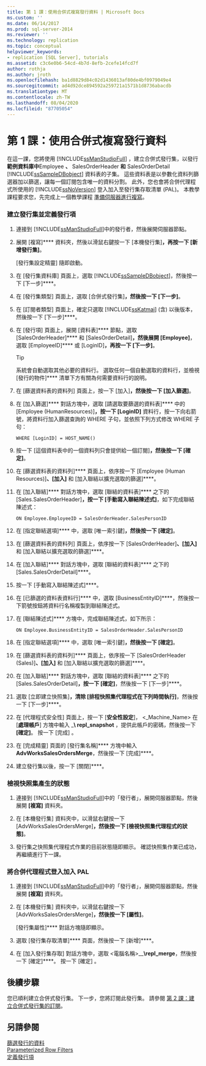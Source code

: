 ```yaml
---
title: 第 1 課：使用合併式複寫發行資料 | Microsoft Docs
ms.custom: ''
ms.date: 06/14/2017
ms.prod: sql-server-2014
ms.reviewer: ''
ms.technology: replication
ms.topic: conceptual
helpviewer_keywords:
- replication [SQL Server], tutorials
ms.assetid: c3c6e0b6-54cd-4b7d-8efb-2cefe14fcd7f
author: rothja
ms.author: jroth
ms.openlocfilehash: ba1d8829d84c02d1436013af80de4bf0979049e4
ms.sourcegitcommit: ad4d92dce894592a259721a1571b1d8736abacdb
ms.translationtype: MT
ms.contentlocale: zh-TW
ms.lasthandoff: 08/04/2020
ms.locfileid: "87705054"
---
```

# <a name="lesson-1-publishing-data-using-merge-replication"></a>第 1 課：使用合併式複寫發行資料
  在這一課，您將使用 [!INCLUDE[ssManStudioFull](../../includes/ssmanstudiofull-md.md)] ，建立合併式發行集，以發行 **範例資料庫中**Employee **、** SalesOrderHeader **和** SalesOrderDetail [!INCLUDE[ssSampleDBobject](../../includes/sssampledbobject-md.md)] 資料表的子集。 這些資料表是以參數化資料列篩選器加以篩選，讓每一個訂閱包含唯一的資料分割。 此外，您也會將合併代理程式所使用的 [!INCLUDE[ssNoVersion](../../includes/ssnoversion-md.md)] 登入加入至發行集存取清單 (PAL)。 本教學課程要求您，先完成上一個教學課程 [準備伺服器進行複寫](tutorial-preparing-the-server-for-replication.md)。  
  
### <a name="to-create-a-publication-and-define-articles"></a>建立發行集並定義發行項  
  
1.  連接到 [!INCLUDE[ssManStudioFull](../../includes/ssmanstudiofull-md.md)]中的發行者，然後展開伺服器節點。  
  
2.  展開 [複寫]**** 資料夾，然後以滑鼠右鍵按一下 [本機發行集]****，再按一下 [新增發行集]****。  
  
     [發行集設定精靈] 隨即啟動。  
  
3.  在 [發行集資料庫] 頁面上，選取 [!INCLUDE[ssSampleDBobject](../../includes/sssampledbobject-md.md)]，然後按一下 [下一步]****。  
  
4.  在 [發行集類型] 頁面上，選取 [合併式發行集]****，然後按一下 [下一步]****。  
  
5.  在 [訂閱者類型] 頁面上，確定只選取 [!INCLUDE[ssKatmai](../../includes/sskatmai-md.md)] (含) 以後版本，然後按一下 [下一步]****。  
  
6.  在 [發行項] 頁面上，展開 [資料表]**** 節點，選取 [SalesOrderHeader]**** 和 [SalesOrderDetail]****，然後展開 [Employee]****，選取 [EmployeeID]**** 或 [LoginID]****，再按一下 [下一步]****。  
  
    > [!TIP]  
    >  系統會自動選取其他必要的資料行。 選取任何一個自動選取的資料行，並檢視 [發行的物件]**** 清單下方有關為何需要資料行的說明。  
  
7.  在 [篩選資料表的資料列] 頁面上，按一下 [加入]****，然後按一下 [加入篩選]****。  
  
8.  在 [加入篩選]**** 對話方塊中，選取 [請選取要篩選的資料表]**** 中的 [Employee (HumanResources)]****，按一下 [LoginID]**** 資料行，按一下向右箭號，將資料行加入篩選查詢的 WHERE 子句，並依照下列方式修改 WHERE 子句：  
  
    ```  
    WHERE [LoginID] = HOST_NAME()  
    ```  
  
9. 按一下 [這個資料表中的一個資料列只會提供給一個訂閱]****，然後按一下 [確定]****。  
  
10. 在 [篩選資料表的資料列]**** 頁面上，依序按一下 [Employee (Human Resources)]****、[加入]**** 和 [加入聯結以擴充選取的篩選]****。  
  
11. 在 [加入聯結]**** 對話方塊中，選取 [聯結的資料表]**** 之下的 [Sales.SalesOrderHeader]****，按一下 [手動寫入聯結陳述式]****，如下完成聯結陳述式：  
  
    ```  
    ON Employee.EmployeeID = SalesOrderHeader.SalesPersonID  
    ```  
  
12. 在 [指定聯結選項]**** 中，選取 [唯一索引鍵]****，然後按一下 [確定]****。  
  
13. 在 [篩選資料表的資料列] 頁面上，依序按一下 [SalesOrderHeader]****、[加入]**** 和 [加入聯結以擴充選取的篩選]****。  
  
14. 在 [加入聯結]**** 對話方塊中，選取 [聯結的資料表]**** 之下的 [Sales.SalesOrderDetail]****。  
  
15. 按一下 [手動寫入聯結陳述式]****。  
  
16. 在 [已篩選的資料表資料行]**** 中，選取 [BusinessEntityID]****，然後按一下箭號按鈕將資料行名稱複製到聯結陳述式。  
  
17. 在 [聯結陳述式]**** 方塊中，完成聯結陳述式，如下所示：  
  
    ```  
    ON Employee.BusinessEntityID = SalesOrderHeader.SalesPersonID  
    ```  
  
18. 在 [指定聯結選項]**** 中，選取 [唯一索引鍵]****，然後按一下 [確定]****。  
  
19. 在 [篩選資料表的資料列]**** 頁面上，依序按一下 [SalesOrderHeader (Sales)]****、[加入]**** 和 [加入聯結以擴充選取的篩選]****。  
  
20. 在 [加入聯結]**** 對話方塊中，選取 [聯結的資料表]**** 之下的 [Sales.SalesOrderDetail]****，按一下 [確定]****，然後按一下 [下一步]****。  
  
21. 選取 [立即建立快照集]****，清除 [排程快照集代理程式在下列時間執行]****，然後按一下 [下一步]****。  
  
22. 在 [代理程式安全性] 頁面上，按一下 [**安全性設定**]， \<_Machine_Name> 在 [**處理帳戶**] 方塊中輸入 _**\ repl_snapshot** ，提供此帳戶的密碼，然後按一下 **[確定]**。 按一下 [完成] 。  
  
23. 在 [完成精靈] 頁面的 [發行集名稱]**** 方塊中輸入 **AdvWorksSalesOrdersMerge**，然後按一下 [完成]****。  
  
24. 建立發行集以後，按一下 [關閉]****。  
  
### <a name="to-view-the-status-of-snapshot-generation"></a>檢視快照集產生的狀態  
  
1.  連接到 [!INCLUDE[ssManStudioFull](../../includes/ssmanstudiofull-md.md)]中的「發行者」，展開伺服器節點，然後展開 **[複寫]** 資料夾。  
  
2.  在 [本機發行集] 資料夾中，以滑鼠右鍵按一下 [AdvWorksSalesOrdersMerge]****，然後按一下 [檢視快照集代理程式的狀態]****。  
  
3.  發行集之快照集代理程式作業的目前狀態隨即顯示。 確認快照集作業已成功，再繼續進行下一課。  
  
### <a name="to-add-the-merge-agent-login-to-the-pal"></a>將合併代理程式登入加入 PAL  
  
1.  連接到 [!INCLUDE[ssManStudioFull](../../includes/ssmanstudiofull-md.md)]中的「發行者」，展開伺服器節點，然後展開 **[複寫]** 資料夾。  
  
2.  在 [本機發行集] 資料夾中，以滑鼠右鍵按一下 [AdvWorksSalesOrdersMerge]****，然後按一下 [屬性]****。  
  
     [發行集屬性]**** 對話方塊隨即顯示。  
  
3.  選取 [發行集存取清單]**** 頁面，然後按一下 [新增]****。  
  
4.  在 [加入發行集存取] 對話方塊中，選取 <電腦名稱>__**\repl_merge**，然後按一下 [確定]****。 按一下 [確定]  。  
  
## <a name="next-steps"></a>後續步驟  
 您已順利建立合併式發行集。 下一步，您將訂閱此發行集。 請參閱 [第 2 課：建立合併式發行集的訂閱](lesson-2-creating-a-subscription-to-the-merge-publication.md)。  
  
## <a name="see-also"></a>另請參閱  
 [篩選發行的資料](publish/filter-published-data.md)   
 [Parameterized Row Filters](merge/parameterized-filters-parameterized-row-filters.md)   
 [定義發行項](publish/define-an-article.md)  
  
  
